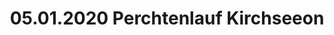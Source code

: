 ---
layout: photo_set
title: 05.01.2020 Perchtenlauf Kirchseeon
description: "Fotos vom 05.01.2020 Perchtenlauf Kirchseeon."

photos:
    set: 2019/kirchseeon/kirchseeon
    size: 22
---